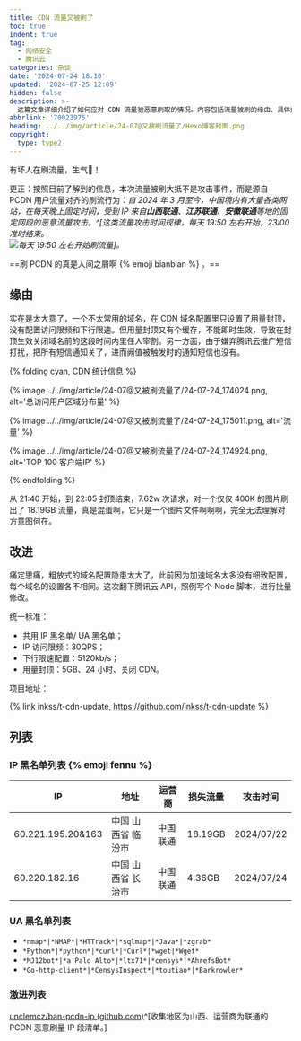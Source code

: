 ```yaml
---
title: CDN 流量又被刷了
toc: true
indent: true
tag:
  - 网络安全
  - 腾讯云
categories: 杂谈
date: '2024-07-24 18:10'
updated: '2024-07-25 12:09'
hidden: false
description: >-
  这篇文章详细介绍了如何应对 CDN 流量被恶意刷取的情况。内容包括流量被刷的缘由、具体的攻击时间和 IP 地址、改进措施以及黑名单列表。文章提供了详细的操作步骤和代码示例，帮助用户通过配置 IP 黑名单、UA 黑名单、访问限频和下行限速等措施，有效防止恶意流量攻击，确保 CDN 的稳定性和安全性。
abbrlink: '70023975'
headimg: ../../img/article/24-07@又被刷流量了/Hexo博客封面.png
copyright:
  type: type2
---
```


有坏人在刷流量，生气🤯！

<!-- more -->

更正：按照目前了解到的信息，本次流量被刷大抵不是攻击事件，而是源自 PCDN 用户流量对齐的刷流行为：*自 2024 年 3 月至今，中国境内有大量各类网站，在每天晚上固定时间，受到 IP 来自**山西联通**、**江苏联通**、**安徽联通**等地的固定网段的恶意流量攻击。^[这类流量攻击时间规律，每天 19:50 左右开始，23:00 准时结束。<br>![每天 19:50 左右开始刷流量](../../img/article/24-07@又被刷流量了/24-07-25_120737.png)]。*

==刷 PCDN 的真是人间之屑啊 {% emoji bianbian %} 。==

## 缘由

实在是太大意了，一个不太常用的域名，在 CDN 域名配置里只设置了用量封顶，没有配置访问限频和下行限速。但用量封顶又有个缓存，不能即时生效，导致在封顶生效关闭域名前的这段时间内里任人宰割。另一方面，由于嫌弃腾讯云推广短信打扰，把所有短信通知关了，进而阙值被触发时的通知短信也没有。

{% folding cyan, CDN 统计信息 %}

{% image ../../img/article/24-07@又被刷流量了/24-07-24_174024.png, alt='总访问用户区域分布量' %}

{% image ../../img/article/24-07@又被刷流量了/24-07-24_175011.png, alt='流量' %}

{% image ../../img/article/24-07@又被刷流量了/24-07-24_174924.png, alt='TOP 100 客户端IP' %}

{% endfolding %}

从 21:40 开始，到 22:05 封顶结束，7.62w 次请求，对一个仅仅 400K 的图片刷出了 18.19GB 流量，真是混蛋啊，它只是一个图片文件啊啊啊，完全无法理解对方意图何在。

## 改进

痛定思痛，粗放式的域名配置隐患太大了，此前因为加速域名太多没有细致配置，每个域名的设置各不相同。这次翻下腾讯云 API，照例写个 Node 脚本，进行批量修改。

统一标准：

- 共用 IP 黑名单/ UA 黑名单；
- IP 访问限频：30QPS；
- 下行限速配置：5120kb/s；
- 用量封顶：5GB、24 小时、关闭 CDN。

项目地址：

{% link inkss/t-cdn-update, https://github.com/inkss/t-cdn-update %}

## 列表

### IP 黑名单列表 {% emoji fennu %}

| IP                | 地址               | 运营商   | 损失流量 | 攻击时间   |
| ----------------- | ------------------ | -------- | -------- | ---------- |
| 60.221.195.20&163 | 中国 山西省 临汾市 | 中国联通 | 18.19GB  | 2024/07/22 |
| 60.220.182.16     | 中国 山西省 长治市 | 中国联通 | 4.36GB   | 2024/07/24 |

### UA 黑名单列表

- `*nmap*|*NMAP*|*HTTrack*|*sqlmap*|*Java*|*zgrab*`
- `*Python*|*python*|*curl*|*Curl*|*wget|*Wget*`
- `*MJ12bot*|*a Palo Alto*|*ltx71*|*censys*|*AhrefsBot*`
- `*Go-http-client*|*CensysInspect*|*toutiao*|*Barkrowler*`

### 激进列表

[unclemcz/ban-pcdn-ip (github.com)](https://github.com/unclemcz/ban-pcdn-ip?ref=taifua.com)^[收集地区为山西、运营商为联通的 PCDN 恶意刷量 IP 段清单。]
